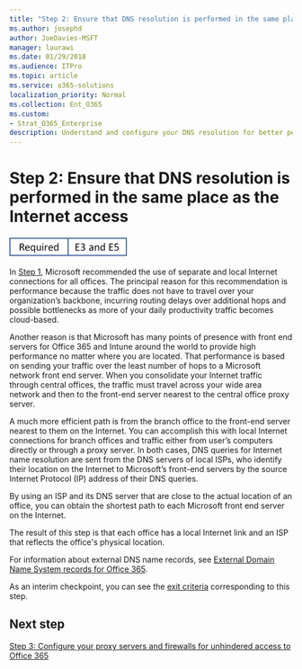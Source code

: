 ```yaml
---
title: "Step 2: Ensure that DNS resolution is performed in the same place as the Internet access"
ms.author: josephd
author: JoeDavies-MSFT
manager: laurawi
ms.date: 01/29/2018
ms.audience: ITPro
ms.topic: article
ms.service: o365-solutions
localization_priority: Normal
ms.collection: Ent_O365
ms.custom:
- Strat_O365_Enterprise
description: Understand and configure your DNS resolution for better performance.
---
```


# Step 2: Ensure that DNS resolution is performed in the same place as the Internet access

![This step is required and applies to both the E3 and E5 versions of Microsoft 365 Enterprise](./media/banners/Banner-Required-BothSKUs.png)

In [Step 1](networking-provide-bandwidth-cloud-services.md), Microsoft recommended the use of separate and local Internet connections for all offices. The principal reason for this recommendation is performance because the traffic does not have to travel over your organization’s backbone, incurring routing delays over additional hops and possible bottlenecks as more of your daily productivity traffic becomes cloud-based.

Another reason is that Microsoft has many points of presence with front end servers for Office 365 and Intune around the world to provide high performance no matter where you are located. That performance is based on sending your traffic over the least number of hops to a Microsoft network front end server. When you consolidate your Internet traffic through central offices, the traffic must travel across your wide area network and then to the front-end server nearest to the central office proxy server.

A much more efficient path is from the branch office to the front-end server nearest to them on the Internet. You can accomplish this with local Internet connections for branch offices and traffic either from user’s computers directly or through a proxy server. In both cases, DNS queries for Internet name resolution are sent from the DNS servers of local ISPs, who identify their location on the Internet to Microsoft’s front-end servers by the source Internet Protocol (IP) address of their DNS queries.

By using an ISP and its DNS server that are close to the actual location of an office, you can obtain the shortest path to each Microsoft front end server on the Internet.

The result of this step is that each office has a local Internet link and an ISP that reflects the office's physical location.

For information about external DNS name records, see [External Domain Name System records for Office 365](https://support.office.com/article/External-Domain-Name-System-records-for-Office-365-c0531a6f-9e25-4f2d-ad0e-a70bfef09ac0).

As an interim checkpoint, you can see the [exit criteria](networking-exit-criteria.md#crit-networking-step2) corresponding to this step.

## Next step

[Step 3: Configure your proxy servers and firewalls for unhindered access to Office 365](networking-configure-proxies-firewalls.md)



